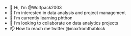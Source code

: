 - 👋 Hi, I’m @Wolfpack2003
- 👀 I’m interested in data analysis and project management
- 🌱 I’m currently learning phthon
- 💞️ I’m looking to collaborate on data analytics projects
- 📫 How to reach me twitter @maxfromthablock

<!---
Wolfpack2003/Wolfpack2003 is a ✨ special ✨ repository because its `README.md` (this file) appears on your GitHub profile.
You can click the Preview link to take a look at your changes.
--->
